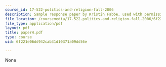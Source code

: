 ```yaml
---
course_id: 17-522-politics-and-religion-fall-2006
description: Sample response paper by Kristin Fabbe, used with permission.
file_location: /coursemedia/17-522-politics-and-religion-fall-2006/6f221e06dd942cab31d10371a09dd56e_paper4.pdf
file_type: application/pdf
layout: pdf
title: paper4.pdf
type: course
uid: 6f221e06dd942cab31d10371a09dd56e

---
```

None